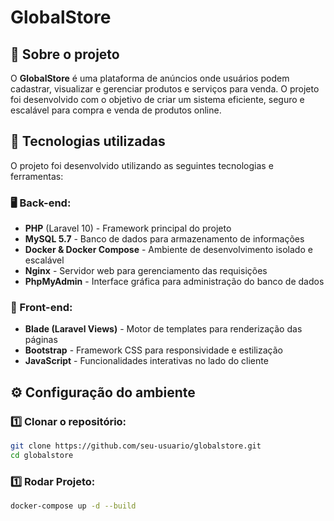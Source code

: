 # GlobalStore

## 📌 Sobre o projeto

O **GlobalStore** é uma plataforma de anúncios onde usuários podem cadastrar, visualizar e gerenciar produtos e serviços para venda. O projeto foi desenvolvido com o objetivo de criar um sistema eficiente, seguro e escalável para compra e venda de produtos online.

## 🚀 Tecnologias utilizadas

O projeto foi desenvolvido utilizando as seguintes tecnologias e ferramentas:

### 🖥️ Back-end:
- **PHP** (Laravel 10) - Framework principal do projeto
- **MySQL 5.7** - Banco de dados para armazenamento de informações
- **Docker & Docker Compose** - Ambiente de desenvolvimento isolado e escalável
- **Nginx** - Servidor web para gerenciamento das requisições
- **PhpMyAdmin** - Interface gráfica para administração do banco de dados

### 🎨 Front-end:
- **Blade (Laravel Views)** - Motor de templates para renderização das páginas
- **Bootstrap** - Framework CSS para responsividade e estilização
- **JavaScript** - Funcionalidades interativas no lado do cliente

## ⚙️ Configuração do ambiente

### 1️⃣ Clonar o repositório:
```bash
git clone https://github.com/seu-usuario/globalstore.git
cd globalstore
```
### 1️⃣ Rodar Projeto:
```bash
docker-compose up -d --build
````

